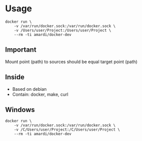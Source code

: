 # Usage

```
docker run \
    -v /var/run/docker.sock:/var/run/docker.sock \
    -v /Users/user/Project:/Users/user/Project \
    --rm -ti amardi/docker-dev
```

## Important
Mount point (path) to sources should be equal target point (path)

## Inside
- Based on debian
- Contain: docker, make, curl

## Windows

```
docker run \
    -v /var/run/docker.sock:/var/run/docker.sock \
    -v /С/Users/user/Project:/С/Users/user/Project \
    --rm -ti amardi/docker-dev
```


